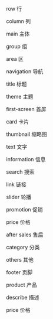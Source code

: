 row             行      

column          列      

main            主体    

group           组      
 
area            区        

navigation      导航    

title           标题    

theme           主题    

first-screen    首屏    

card            卡片    

thumbnail       缩略图  

text            文字    

information     信息    

search          搜索    

link            链接    

slider          轮播    

promotion       促销    

price           价格    

after sales     售后     

category        分类    

others          其他    

footer          页脚   

product         产品

describe        描述

price           价格




